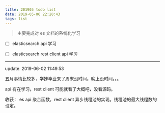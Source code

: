 ```yaml
---
title: 201905 todo list
date: 2019-05-06 22:20:43
tags: list
---
```

> 主要完成对 es 文档的系统化学习

- [ ] elasticsearch api 学习
- [ ] elasticsearch rest client api 学习


---------------------------------------------

update: 2019-06-02 11:49:53

五月事情比较多，学妹毕业来了周末没时间，晚上没时间。。。

api 有在学习，rest client  可能就看了大概吧，没看源码。


收获： es api 聚合函数，rest client 异步线程池的实现。线程池的最大线程数的设定。


